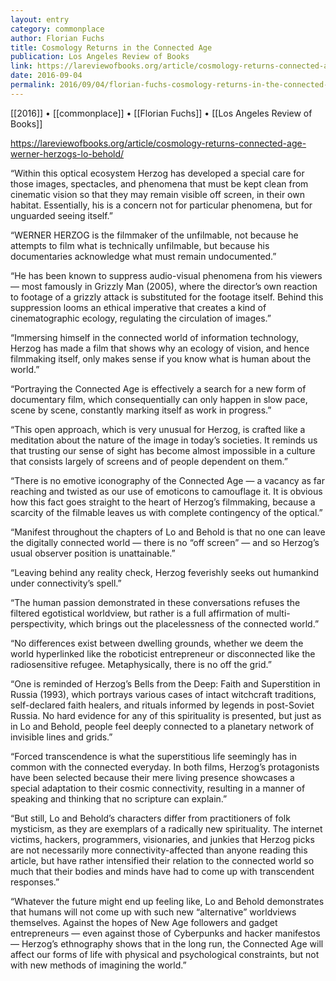 ```yaml
---
layout: entry
category: commonplace
author: Florian Fuchs
title: Cosmology Returns in the Connected Age
publication: Los Angeles Review of Books
link: https://lareviewofbooks.org/article/cosmology-returns-connected-age-werner-herzogs-lo-behold/
date: 2016-09-04
permalink: 2016/09/04/florian-fuchs-cosmology-returns-in-the-connected-age
---
```


[[2016]] • [[commonplace]] • [[Florian Fuchs]] • [[Los Angeles Review of Books]]

https://lareviewofbooks.org/article/cosmology-returns-connected-age-werner-herzogs-lo-behold/

“Within this optical ecosystem Herzog has developed a special care for those images, spectacles, and phenomena that must be kept clean from cinematic vision so that they may remain visible off screen, in their own habitat. Essentially, his is a concern not for particular phenomena, but for unguarded seeing itself.”

“WERNER HERZOG is the filmmaker of the unfilmable, not because he attempts to film what is technically unfilmable, but because his documentaries acknowledge what must remain undocumented.”

“He has been known to suppress audio-visual phenomena from his viewers — most famously in Grizzly Man (2005), where the director’s own reaction to footage of a grizzly attack is substituted for the footage itself. Behind this suppression looms an ethical imperative that creates a kind of cinematographic ecology, regulating the circulation of images.”

“Immersing himself in the connected world of information technology, Herzog has made a film that shows why an ecology of vision, and hence filmmaking itself, only makes sense if you know what is human about the world.”

“Portraying the Connected Age is effectively a search for a new form of documentary film, which consequentially can only happen in slow pace, scene by scene, constantly marking itself as work in progress.”

“This open approach, which is very unusual for Herzog, is crafted like a meditation about the nature of the image in today’s societies. It reminds us that trusting our sense of sight has become almost impossible in a culture that consists largely of screens and of people dependent on them.”

“There is no emotive iconography of the Connected Age — a vacancy as far reaching and twisted as our use of emoticons to camouflage it. It is obvious how this fact goes straight to the heart of Herzog’s filmmaking, because a scarcity of the filmable leaves us with complete contingency of the optical.”

“Manifest throughout the chapters of Lo and Behold is that no one can leave the digitally connected world — there is no “off screen” — and so Herzog’s usual observer position is unattainable.”

“Leaving behind any reality check, Herzog feverishly seeks out humankind under connectivity’s spell.”

“The human passion demonstrated in these conversations refuses the filtered egotistical worldview, but rather is a full affirmation of multi-perspectivity, which brings out the placelessness of the connected world.”

“No differences exist between dwelling grounds, whether we deem the world hyperlinked like the roboticist entrepreneur or disconnected like the radiosensitive refugee. Metaphysically, there is no off the grid.”

“One is reminded of Herzog’s Bells from the Deep: Faith and Superstition in Russia (1993), which portrays various cases of intact witchcraft traditions, self-declared faith healers, and rituals informed by legends in post-Soviet Russia. No hard evidence for any of this spirituality is presented, but just as in Lo and Behold, people feel deeply connected to a planetary network of invisible lines and grids.”

“Forced transcendence is what the superstitious life seemingly has in common with the connected everyday. In both films, Herzog’s protagonists have been selected because their mere living presence showcases a special adaptation to their cosmic connectivity, resulting in a manner of speaking and thinking that no scripture can explain.”

“But still, Lo and Behold’s characters differ from practitioners of folk mysticism, as they are exemplars of a radically new spirituality. The internet victims, hackers, programmers, visionaries, and junkies that Herzog picks are not necessarily more connectivity-affected than anyone reading this article, but have rather intensified their relation to the connected world so much that their bodies and minds have had to come up with transcendent responses.”

“Whatever the future might end up feeling like, Lo and Behold demonstrates that humans will not come up with such new “alternative” worldviews themselves. Against the hopes of New Age followers and gadget entrepreneurs — even against those of Cyberpunks and hacker manifestos — Herzog’s ethnography shows that in the long run, the Connected Age will affect our forms of life with physical and psychological constraints, but not with new methods of imagining the world.”
